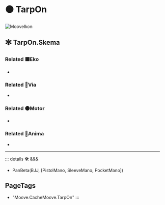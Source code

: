 # 🟠 <motor>TarpOn</motor>

![MooveIkon](/BetaIkon/Mooves_Ikon.png)

## 🕸 TarpOn.Skema

### Related 🟩<ekos>Eko</ekos>

-

### Related 🔻<via>Via</via>

-

### Related 🟠<motor>Motor</motor>

-

### Related 💜<anima>Anima</anima>

-

---

<!-- =================================================== -->
<!-- =================================================== -->
<!-- =================================================== -->
<!-- =================================================== -->
<!-- =================================================== -->
::: details 🛠 <dev>&&&</dev>

- PanBeta(BJJ, [PistolMano, SleeveMano, PocketMano])

<h2>PageTags</h2>

- "Moove.CacheMoove.TarpOn"
:::
